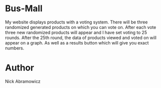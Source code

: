 # Bus-Mall
My website displays products with a voting system. There will be three randomized generated products on which you can vote on. After each vote three new randomized products will appear and I have set voting to 25 rounds. After the 25th round, the data of products viewed and voted on will appear on a graph. As well as a results button which will give you exact numbers.

# Author 
Nick Abramowicz

